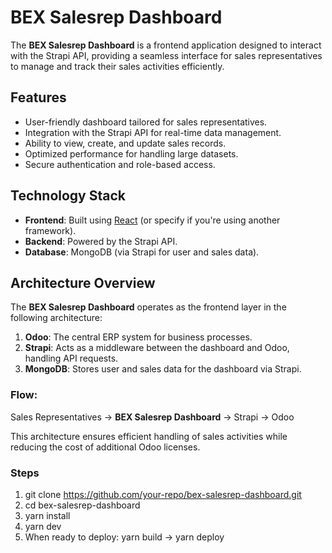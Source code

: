 # BEX Salesrep Dashboard

The **BEX Salesrep Dashboard** is a frontend application designed to interact with the Strapi API, providing a seamless interface for sales representatives to manage and track their sales activities efficiently.  

## Features  
- User-friendly dashboard tailored for sales representatives.  
- Integration with the Strapi API for real-time data management.  
- Ability to view, create, and update sales records.  
- Optimized performance for handling large datasets.  
- Secure authentication and role-based access.  

## Technology Stack  
- **Frontend**: Built using [React](https://reactjs.org/) (or specify if you're using another framework).  
- **Backend**: Powered by the Strapi API.  
- **Database**: MongoDB (via Strapi for user and sales data).  

## Architecture Overview  
The **BEX Salesrep Dashboard** operates as the frontend layer in the following architecture:  

1. **Odoo**: The central ERP system for business processes.  
2. **Strapi**: Acts as a middleware between the dashboard and Odoo, handling API requests.  
3. **MongoDB**: Stores user and sales data for the dashboard via Strapi.  

### Flow:  
Sales Representatives → **BEX Salesrep Dashboard** → Strapi → Odoo  

This architecture ensures efficient handling of sales activities while reducing the cost of additional Odoo licenses.  


### Steps  
1. git clone https://github.com/your-repo/bex-salesrep-dashboard.git
2. cd bex-salesrep-dashboard
3. yarn install
4. yarn dev
5. When ready to deploy: yarn build -> yarn deploy
